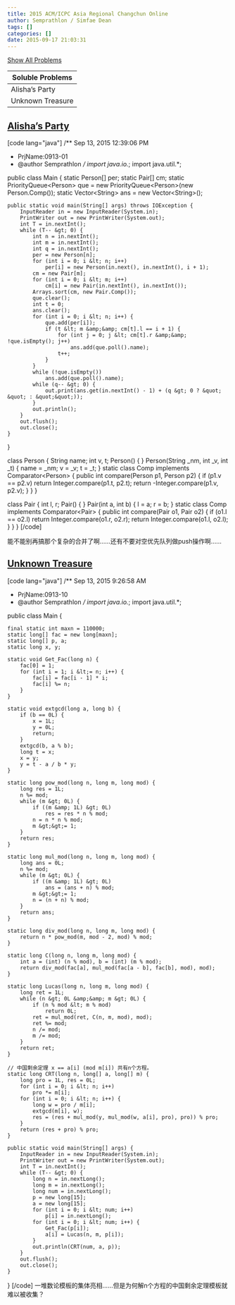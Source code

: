 ```yaml
---
title: 2015 ACM/ICPC Asia Regional Changchun Online
author: Semprathlon / Simfae Dean
tags: []
categories: []
date: 2015-09-17 21:03:31
---
```

[Show All Problems](http://acm.hdu.edu.cn/search.php?field=problem&key=2015+ACM%2FICPC+Asia+Regional+Changchun+Online&source=1&searchmode=source)

|Soluble Problems|
|---|
|Alisha’s Party|
|Unknown Treasure|

[Alisha’s Party](http://acm.hdu.edu.cn/showproblem.php?pid=5437)
----
[code lang="java"]
/** Sep 13, 2015 12:39:06 PM
 * PrjName:0913-01
 * @author Semprathlon
 */
import java.io.*;
import java.util.*;

public class Main {
	static Person[] per;
	static Pair[] cm;
	static PriorityQueue&lt;Person&gt; que = new PriorityQueue&lt;Person&gt;(new Person.Comp());
	static Vector&lt;String&gt; ans = new Vector&lt;String&gt;();

	public static void main(String[] args) throws IOException {
		InputReader in = new InputReader(System.in);
		PrintWriter out = new PrintWriter(System.out);
		int T = in.nextInt();
		while (T-- &gt; 0) {
			int n = in.nextInt();
			int m = in.nextInt();
			int q = in.nextInt();
			per = new Person[n];
			for (int i = 0; i &lt; n; i++)
				per[i] = new Person(in.next(), in.nextInt(), i + 1);
			cm = new Pair[m];
			for (int i = 0; i &lt; m; i++)
				cm[i] = new Pair(in.nextInt(), in.nextInt());
			Arrays.sort(cm, new Pair.Comp());
			que.clear();
			int t = 0;
			ans.clear();
			for (int i = 0; i &lt; n; i++) {
				que.add(per[i]);
				if (t &lt; m &amp;&amp; cm[t].l == i + 1) {
					for (int j = 0; j &lt; cm[t].r &amp;&amp; !que.isEmpty(); j++)
						ans.add(que.poll().name);
					t++;
				}
			}
			while (!que.isEmpty())
				ans.add(que.poll().name);
			while (q-- &gt; 0) {
				out.print(ans.get(in.nextInt() - 1) + (q &gt; 0 ? &quot; &quot; : &quot;&quot;));
			}
			out.println();
		}
		out.flush();
		out.close();
	}
}

class Person {
	String name;
	int v, t;
	Person() {
	}
	Person(String _nm, int _v, int _t) {
		name = _nm;
		v = _v;
		t = _t;
	}
	static class Comp implements Comparator&lt;Person&gt; {
		public int compare(Person p1, Person p2) {
			if (p1.v == p2.v)
				return Integer.compare(p1.t, p2.t);
			return -Integer.compare(p1.v, p2.v);
		}
	}
}

class Pair {
	int l, r;
	Pair() {
	}
	Pair(int a, int b) {
		l = a;
		r = b;
	}
	static class Comp implements Comparator&lt;Pair&gt; {
		public int compare(Pair o1, Pair o2) {
			if (o1.l == o2.l)
				return Integer.compare(o1.r, o2.r);
			return Integer.compare(o1.l, o2.l);
		}
	}
}
[/code]

能不能别再搞那个复杂的合并了啊……还有不要对空优先队列做push操作啊……

[Unknown Treasure](http://acm.hdu.edu.cn/showproblem.php?pid=5446)
----
[code lang="java"]
/** Sep 13, 2015 9:26:58 AM
 * PrjName:0913-10
 * @author Semprathlon
 */
import java.io.*;
import java.util.*;

public class Main {

    final static int maxn = 110000;
    static long[] fac = new long[maxn];
    static long[] p, a;
    static long x, y;

    static void Get_Fac(long n) {
        fac[0] = 1;
        for (int i = 1; i &lt;= n; i++) {
            fac[i] = fac[i - 1] * i;
            fac[i] %= n;
        }
    }

    static void extgcd(long a, long b) {
        if (b == 0L) {
            x = 1L;
            y = 0L;
            return;
        }
        extgcd(b, a % b);
        long t = x;
        x = y;
        y = t - a / b * y;
    }

    static long pow_mod(long n, long m, long mod) {
        long res = 1L;
        n %= mod;
        while (m &gt; 0L) {
            if ((m &amp; 1L) &gt; 0L)
                res = res * n % mod;
            n = n * n % mod;
            m &gt;&gt;= 1;
        }
        return res;
    }

    static long mul_mod(long n, long m, long mod) {
        long ans = 0L;
        n %= mod;
        while (m &gt; 0L) {
            if ((m &amp; 1L) &gt; 0L)
                ans = (ans + n) % mod;
            m &gt;&gt;= 1;
            n = (n + n) % mod;
        }
        return ans;
    }

    static long div_mod(long n, long m, long mod) {
        return n * pow_mod(m, mod - 2, mod) % mod;
    }

    static long C(long n, long m, long mod) {
        int a = (int) (n % mod), b = (int) (m % mod);
        return div_mod(fac[a], mul_mod(fac[a - b], fac[b], mod), mod);
    }

    static long Lucas(long n, long m, long mod) {
        long ret = 1L;
        while (n &gt; 0L &amp;&amp; m &gt; 0L) {
            if (n % mod &lt; m % mod)
                return 0L;
            ret = mul_mod(ret, C(n, m, mod), mod);
            ret %= mod;
            n /= mod;
            m /= mod;
        }
        return ret;
    }

    // 中国剩余定理 x == a[i] (mod m[i]) 共有n个方程。
    static long CRT(long n, long[] a, long[] m) {
        long pro = 1L, res = 0L;
        for (int i = 0; i &lt; n; i++)
            pro *= m[i];
        for (int i = 0; i &lt; n; i++) {
            long w = pro / m[i];
            extgcd(m[i], w);
            res = (res + mul_mod(y, mul_mod(w, a[i], pro), pro)) % pro;
        }
        return (res + pro) % pro;
    }

    public static void main(String[] args) {
        InputReader in = new InputReader(System.in);
        PrintWriter out = new PrintWriter(System.out);
        int T = in.nextInt();
        while (T-- &gt; 0) {
            long n = in.nextLong();
            long m = in.nextLong();
            long num = in.nextLong();
            p = new long[15];
            a = new long[15];
            for (int i = 0; i &lt; num; i++)
                p[i] = in.nextLong();
            for (int i = 0; i &lt; num; i++) {
                Get_Fac(p[i]);
                a[i] = Lucas(n, m, p[i]);
            }
            out.println(CRT(num, a, p));
        }
        out.flush();
        out.close();
    }

}
[/code]
一堆数论模板的集体亮相……但是为何解n个方程的中国剩余定理模板就难以被收集？